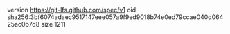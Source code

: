 version https://git-lfs.github.com/spec/v1
oid sha256:3bf6074adaec9517147eee057a9f9ed9018b74e0ed79ccae040d06425ac0b7d8
size 1211
